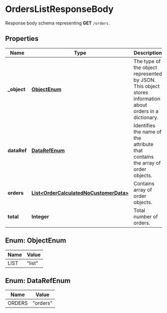 

# OrdersListResponseBody

Response body schema representing **GET** `/orders`.

## Properties

| Name | Type | Description | Notes |
|------------ | ------------- | ------------- | -------------|
|**_object** | [**ObjectEnum**](#ObjectEnum) | The type of the object represented by JSON. This object stores information about orders in a dictionary. |  |
|**dataRef** | [**DataRefEnum**](#DataRefEnum) | Identifies the name of the attribute that contains the array of order objects. |  |
|**orders** | [**List&lt;OrderCalculatedNoCustomerData&gt;**](OrderCalculatedNoCustomerData.md) | Contains array of order objects. |  |
|**total** | **Integer** | Total number of orders. |  |



## Enum: ObjectEnum

| Name | Value |
|---- | -----|
| LIST | &quot;list&quot; |



## Enum: DataRefEnum

| Name | Value |
|---- | -----|
| ORDERS | &quot;orders&quot; |




